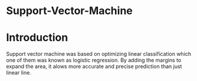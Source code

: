 # **Support-Vector-Machine**
# Introduction
Support vector machine was based on optimizing linear classification which one of them was known as logistic regression. By adding the margins to expand the area, it alows more accurate and precise prediction than just linear line.
